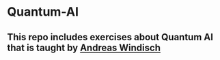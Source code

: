 # Quantum-AI

## This repo includes exercises about Quantum AI that is taught by [Andreas Windisch](https://at.linkedin.com/in/andreas-windisch-physics)

